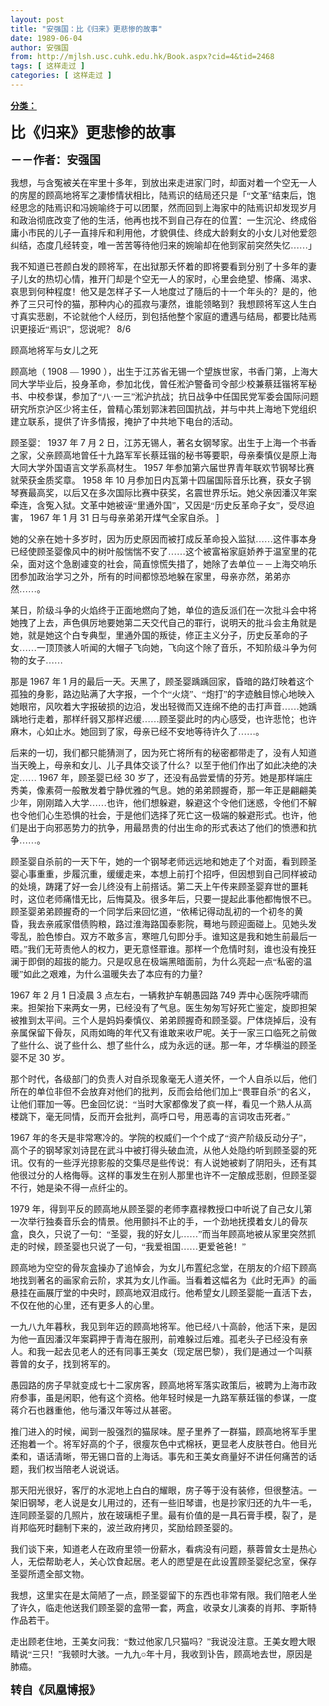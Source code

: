 ```yaml
---
layout: post
title: "安强国：比《归来》更悲惨的故事"
date: 1989-06-04
author: 安强国
from: http://mjlsh.usc.cuhk.edu.hk/Book.aspx?cid=4&tid=2468
tags: [ 这样走过 ]
categories: [ 这样走过 ]
---
```


<div style="margin: 15px 10px 10px 0px;">
 <div>
  <span id="ctl00_ContentPlaceHolder1_chapter1_SubjectLabel" style="font-weight:bold;text-decoration:underline;">
   分类：
  </span>
 </div>
 <!--[if gte mso 9]><xml>
 <o:OfficeDocumentSettings>
  <o:AllowPNG/>
 </o:OfficeDocumentSettings>
</xml><![endif]-->
 <!--[if gte mso 9]><xml>
 <w:WordDocument>
  <w:View>Normal</w:View>
  <w:Zoom>0</w:Zoom>
  <w:TrackMoves/>
  <w:TrackFormatting/>
  <w:PunctuationKerning/>
  <w:ValidateAgainstSchemas/>
  <w:SaveIfXMLInvalid>false</w:SaveIfXMLInvalid>
  <w:IgnoreMixedContent>false</w:IgnoreMixedContent>
  <w:AlwaysShowPlaceholderText>false</w:AlwaysShowPlaceholderText>
  <w:DoNotPromoteQF/>
  <w:LidThemeOther>EN-US</w:LidThemeOther>
  <w:LidThemeAsian>JA</w:LidThemeAsian>
  <w:LidThemeComplexScript>X-NONE</w:LidThemeComplexScript>
  <w:Compatibility>
   <w:BreakWrappedTables/>
   <w:SnapToGridInCell/>
   <w:WrapTextWithPunct/>
   <w:UseAsianBreakRules/>
   <w:DontGrowAutofit/>
   <w:SplitPgBreakAndParaMark/>
   <w:EnableOpenTypeKerning/>
   <w:DontFlipMirrorIndents/>
   <w:OverrideTableStyleHps/>
   <w:UseFELayout/>
  </w:Compatibility>
  <m:mathPr>
   <m:mathFont m:val="Cambria Math"/>
   <m:brkBin m:val="before"/>
   <m:brkBinSub m:val="&#45;-"/>
   <m:smallFrac m:val="off"/>
   <m:dispDef/>
   <m:lMargin m:val="0"/>
   <m:rMargin m:val="0"/>
   <m:defJc m:val="centerGroup"/>
   <m:wrapIndent m:val="1440"/>
   <m:intLim m:val="subSup"/>
   <m:naryLim m:val="undOvr"/>
  </m:mathPr></w:WordDocument>
</xml><![endif]-->
 <!--[if gte mso 9]><xml>
 <w:LatentStyles DefLockedState="false" DefUnhideWhenUsed="true"
  DefSemiHidden="true" DefQFormat="false" DefPriority="99"
  LatentStyleCount="276">
  <w:LsdException Locked="false" Priority="0" SemiHidden="false"
   UnhideWhenUsed="false" QFormat="true" Name="Normal"/>
  <w:LsdException Locked="false" Priority="9" SemiHidden="false"
   UnhideWhenUsed="false" QFormat="true" Name="heading 1"/>
  <w:LsdException Locked="false" Priority="9" QFormat="true" Name="heading 2"/>
  <w:LsdException Locked="false" Priority="9" QFormat="true" Name="heading 3"/>
  <w:LsdException Locked="false" Priority="9" QFormat="true" Name="heading 4"/>
  <w:LsdException Locked="false" Priority="9" QFormat="true" Name="heading 5"/>
  <w:LsdException Locked="false" Priority="9" QFormat="true" Name="heading 6"/>
  <w:LsdException Locked="false" Priority="9" QFormat="true" Name="heading 7"/>
  <w:LsdException Locked="false" Priority="9" QFormat="true" Name="heading 8"/>
  <w:LsdException Locked="false" Priority="9" QFormat="true" Name="heading 9"/>
  <w:LsdException Locked="false" Priority="39" Name="toc 1"/>
  <w:LsdException Locked="false" Priority="39" Name="toc 2"/>
  <w:LsdException Locked="false" Priority="39" Name="toc 3"/>
  <w:LsdException Locked="false" Priority="39" Name="toc 4"/>
  <w:LsdException Locked="false" Priority="39" Name="toc 5"/>
  <w:LsdException Locked="false" Priority="39" Name="toc 6"/>
  <w:LsdException Locked="false" Priority="39" Name="toc 7"/>
  <w:LsdException Locked="false" Priority="39" Name="toc 8"/>
  <w:LsdException Locked="false" Priority="39" Name="toc 9"/>
  <w:LsdException Locked="false" Priority="35" QFormat="true" Name="caption"/>
  <w:LsdException Locked="false" Priority="10" SemiHidden="false"
   UnhideWhenUsed="false" QFormat="true" Name="Title"/>
  <w:LsdException Locked="false" Priority="0" Name="Default Paragraph Font"/>
  <w:LsdException Locked="false" Priority="11" SemiHidden="false"
   UnhideWhenUsed="false" QFormat="true" Name="Subtitle"/>
  <w:LsdException Locked="false" Priority="22" SemiHidden="false"
   UnhideWhenUsed="false" QFormat="true" Name="Strong"/>
  <w:LsdException Locked="false" Priority="20" SemiHidden="false"
   UnhideWhenUsed="false" QFormat="true" Name="Emphasis"/>
  <w:LsdException Locked="false" Priority="59" SemiHidden="false"
   UnhideWhenUsed="false" Name="Table Grid"/>
  <w:LsdException Locked="false" UnhideWhenUsed="false" Name="Placeholder Text"/>
  <w:LsdException Locked="false" Priority="1" SemiHidden="false"
   UnhideWhenUsed="false" QFormat="true" Name="No Spacing"/>
  <w:LsdException Locked="false" Priority="60" SemiHidden="false"
   UnhideWhenUsed="false" Name="Light Shading"/>
  <w:LsdException Locked="false" Priority="61" SemiHidden="false"
   UnhideWhenUsed="false" Name="Light List"/>
  <w:LsdException Locked="false" Priority="62" SemiHidden="false"
   UnhideWhenUsed="false" Name="Light Grid"/>
  <w:LsdException Locked="false" Priority="63" SemiHidden="false"
   UnhideWhenUsed="false" Name="Medium Shading 1"/>
  <w:LsdException Locked="false" Priority="64" SemiHidden="false"
   UnhideWhenUsed="false" Name="Medium Shading 2"/>
  <w:LsdException Locked="false" Priority="65" SemiHidden="false"
   UnhideWhenUsed="false" Name="Medium List 1"/>
  <w:LsdException Locked="false" Priority="66" SemiHidden="false"
   UnhideWhenUsed="false" Name="Medium List 2"/>
  <w:LsdException Locked="false" Priority="67" SemiHidden="false"
   UnhideWhenUsed="false" Name="Medium Grid 1"/>
  <w:LsdException Locked="false" Priority="68" SemiHidden="false"
   UnhideWhenUsed="false" Name="Medium Grid 2"/>
  <w:LsdException Locked="false" Priority="69" SemiHidden="false"
   UnhideWhenUsed="false" Name="Medium Grid 3"/>
  <w:LsdException Locked="false" Priority="70" SemiHidden="false"
   UnhideWhenUsed="false" Name="Dark List"/>
  <w:LsdException Locked="false" Priority="71" SemiHidden="false"
   UnhideWhenUsed="false" Name="Colorful Shading"/>
  <w:LsdException Locked="false" Priority="72" SemiHidden="false"
   UnhideWhenUsed="false" Name="Colorful List"/>
  <w:LsdException Locked="false" Priority="73" SemiHidden="false"
   UnhideWhenUsed="false" Name="Colorful Grid"/>
  <w:LsdException Locked="false" Priority="60" SemiHidden="false"
   UnhideWhenUsed="false" Name="Light Shading Accent 1"/>
  <w:LsdException Locked="false" Priority="61" SemiHidden="false"
   UnhideWhenUsed="false" Name="Light List Accent 1"/>
  <w:LsdException Locked="false" Priority="62" SemiHidden="false"
   UnhideWhenUsed="false" Name="Light Grid Accent 1"/>
  <w:LsdException Locked="false" Priority="63" SemiHidden="false"
   UnhideWhenUsed="false" Name="Medium Shading 1 Accent 1"/>
  <w:LsdException Locked="false" Priority="64" SemiHidden="false"
   UnhideWhenUsed="false" Name="Medium Shading 2 Accent 1"/>
  <w:LsdException Locked="false" Priority="65" SemiHidden="false"
   UnhideWhenUsed="false" Name="Medium List 1 Accent 1"/>
  <w:LsdException Locked="false" UnhideWhenUsed="false" Name="Revision"/>
  <w:LsdException Locked="false" Priority="34" SemiHidden="false"
   UnhideWhenUsed="false" QFormat="true" Name="List Paragraph"/>
  <w:LsdException Locked="false" Priority="29" SemiHidden="false"
   UnhideWhenUsed="false" QFormat="true" Name="Quote"/>
  <w:LsdException Locked="false" Priority="30" SemiHidden="false"
   UnhideWhenUsed="false" QFormat="true" Name="Intense Quote"/>
  <w:LsdException Locked="false" Priority="66" SemiHidden="false"
   UnhideWhenUsed="false" Name="Medium List 2 Accent 1"/>
  <w:LsdException Locked="false" Priority="67" SemiHidden="false"
   UnhideWhenUsed="false" Name="Medium Grid 1 Accent 1"/>
  <w:LsdException Locked="false" Priority="68" SemiHidden="false"
   UnhideWhenUsed="false" Name="Medium Grid 2 Accent 1"/>
  <w:LsdException Locked="false" Priority="69" SemiHidden="false"
   UnhideWhenUsed="false" Name="Medium Grid 3 Accent 1"/>
  <w:LsdException Locked="false" Priority="70" SemiHidden="false"
   UnhideWhenUsed="false" Name="Dark List Accent 1"/>
  <w:LsdException Locked="false" Priority="71" SemiHidden="false"
   UnhideWhenUsed="false" Name="Colorful Shading Accent 1"/>
  <w:LsdException Locked="false" Priority="72" SemiHidden="false"
   UnhideWhenUsed="false" Name="Colorful List Accent 1"/>
  <w:LsdException Locked="false" Priority="73" SemiHidden="false"
   UnhideWhenUsed="false" Name="Colorful Grid Accent 1"/>
  <w:LsdException Locked="false" Priority="60" SemiHidden="false"
   UnhideWhenUsed="false" Name="Light Shading Accent 2"/>
  <w:LsdException Locked="false" Priority="61" SemiHidden="false"
   UnhideWhenUsed="false" Name="Light List Accent 2"/>
  <w:LsdException Locked="false" Priority="62" SemiHidden="false"
   UnhideWhenUsed="false" Name="Light Grid Accent 2"/>
  <w:LsdException Locked="false" Priority="63" SemiHidden="false"
   UnhideWhenUsed="false" Name="Medium Shading 1 Accent 2"/>
  <w:LsdException Locked="false" Priority="64" SemiHidden="false"
   UnhideWhenUsed="false" Name="Medium Shading 2 Accent 2"/>
  <w:LsdException Locked="false" Priority="65" SemiHidden="false"
   UnhideWhenUsed="false" Name="Medium List 1 Accent 2"/>
  <w:LsdException Locked="false" Priority="66" SemiHidden="false"
   UnhideWhenUsed="false" Name="Medium List 2 Accent 2"/>
  <w:LsdException Locked="false" Priority="67" SemiHidden="false"
   UnhideWhenUsed="false" Name="Medium Grid 1 Accent 2"/>
  <w:LsdException Locked="false" Priority="68" SemiHidden="false"
   UnhideWhenUsed="false" Name="Medium Grid 2 Accent 2"/>
  <w:LsdException Locked="false" Priority="69" SemiHidden="false"
   UnhideWhenUsed="false" Name="Medium Grid 3 Accent 2"/>
  <w:LsdException Locked="false" Priority="70" SemiHidden="false"
   UnhideWhenUsed="false" Name="Dark List Accent 2"/>
  <w:LsdException Locked="false" Priority="71" SemiHidden="false"
   UnhideWhenUsed="false" Name="Colorful Shading Accent 2"/>
  <w:LsdException Locked="false" Priority="72" SemiHidden="false"
   UnhideWhenUsed="false" Name="Colorful List Accent 2"/>
  <w:LsdException Locked="false" Priority="73" SemiHidden="false"
   UnhideWhenUsed="false" Name="Colorful Grid Accent 2"/>
  <w:LsdException Locked="false" Priority="60" SemiHidden="false"
   UnhideWhenUsed="false" Name="Light Shading Accent 3"/>
  <w:LsdException Locked="false" Priority="61" SemiHidden="false"
   UnhideWhenUsed="false" Name="Light List Accent 3"/>
  <w:LsdException Locked="false" Priority="62" SemiHidden="false"
   UnhideWhenUsed="false" Name="Light Grid Accent 3"/>
  <w:LsdException Locked="false" Priority="63" SemiHidden="false"
   UnhideWhenUsed="false" Name="Medium Shading 1 Accent 3"/>
  <w:LsdException Locked="false" Priority="64" SemiHidden="false"
   UnhideWhenUsed="false" Name="Medium Shading 2 Accent 3"/>
  <w:LsdException Locked="false" Priority="65" SemiHidden="false"
   UnhideWhenUsed="false" Name="Medium List 1 Accent 3"/>
  <w:LsdException Locked="false" Priority="66" SemiHidden="false"
   UnhideWhenUsed="false" Name="Medium List 2 Accent 3"/>
  <w:LsdException Locked="false" Priority="67" SemiHidden="false"
   UnhideWhenUsed="false" Name="Medium Grid 1 Accent 3"/>
  <w:LsdException Locked="false" Priority="68" SemiHidden="false"
   UnhideWhenUsed="false" Name="Medium Grid 2 Accent 3"/>
  <w:LsdException Locked="false" Priority="69" SemiHidden="false"
   UnhideWhenUsed="false" Name="Medium Grid 3 Accent 3"/>
  <w:LsdException Locked="false" Priority="70" SemiHidden="false"
   UnhideWhenUsed="false" Name="Dark List Accent 3"/>
  <w:LsdException Locked="false" Priority="71" SemiHidden="false"
   UnhideWhenUsed="false" Name="Colorful Shading Accent 3"/>
  <w:LsdException Locked="false" Priority="72" SemiHidden="false"
   UnhideWhenUsed="false" Name="Colorful List Accent 3"/>
  <w:LsdException Locked="false" Priority="73" SemiHidden="false"
   UnhideWhenUsed="false" Name="Colorful Grid Accent 3"/>
  <w:LsdException Locked="false" Priority="60" SemiHidden="false"
   UnhideWhenUsed="false" Name="Light Shading Accent 4"/>
  <w:LsdException Locked="false" Priority="61" SemiHidden="false"
   UnhideWhenUsed="false" Name="Light List Accent 4"/>
  <w:LsdException Locked="false" Priority="62" SemiHidden="false"
   UnhideWhenUsed="false" Name="Light Grid Accent 4"/>
  <w:LsdException Locked="false" Priority="63" SemiHidden="false"
   UnhideWhenUsed="false" Name="Medium Shading 1 Accent 4"/>
  <w:LsdException Locked="false" Priority="64" SemiHidden="false"
   UnhideWhenUsed="false" Name="Medium Shading 2 Accent 4"/>
  <w:LsdException Locked="false" Priority="65" SemiHidden="false"
   UnhideWhenUsed="false" Name="Medium List 1 Accent 4"/>
  <w:LsdException Locked="false" Priority="66" SemiHidden="false"
   UnhideWhenUsed="false" Name="Medium List 2 Accent 4"/>
  <w:LsdException Locked="false" Priority="67" SemiHidden="false"
   UnhideWhenUsed="false" Name="Medium Grid 1 Accent 4"/>
  <w:LsdException Locked="false" Priority="68" SemiHidden="false"
   UnhideWhenUsed="false" Name="Medium Grid 2 Accent 4"/>
  <w:LsdException Locked="false" Priority="69" SemiHidden="false"
   UnhideWhenUsed="false" Name="Medium Grid 3 Accent 4"/>
  <w:LsdException Locked="false" Priority="70" SemiHidden="false"
   UnhideWhenUsed="false" Name="Dark List Accent 4"/>
  <w:LsdException Locked="false" Priority="71" SemiHidden="false"
   UnhideWhenUsed="false" Name="Colorful Shading Accent 4"/>
  <w:LsdException Locked="false" Priority="72" SemiHidden="false"
   UnhideWhenUsed="false" Name="Colorful List Accent 4"/>
  <w:LsdException Locked="false" Priority="73" SemiHidden="false"
   UnhideWhenUsed="false" Name="Colorful Grid Accent 4"/>
  <w:LsdException Locked="false" Priority="60" SemiHidden="false"
   UnhideWhenUsed="false" Name="Light Shading Accent 5"/>
  <w:LsdException Locked="false" Priority="61" SemiHidden="false"
   UnhideWhenUsed="false" Name="Light List Accent 5"/>
  <w:LsdException Locked="false" Priority="62" SemiHidden="false"
   UnhideWhenUsed="false" Name="Light Grid Accent 5"/>
  <w:LsdException Locked="false" Priority="63" SemiHidden="false"
   UnhideWhenUsed="false" Name="Medium Shading 1 Accent 5"/>
  <w:LsdException Locked="false" Priority="64" SemiHidden="false"
   UnhideWhenUsed="false" Name="Medium Shading 2 Accent 5"/>
  <w:LsdException Locked="false" Priority="65" SemiHidden="false"
   UnhideWhenUsed="false" Name="Medium List 1 Accent 5"/>
  <w:LsdException Locked="false" Priority="66" SemiHidden="false"
   UnhideWhenUsed="false" Name="Medium List 2 Accent 5"/>
  <w:LsdException Locked="false" Priority="67" SemiHidden="false"
   UnhideWhenUsed="false" Name="Medium Grid 1 Accent 5"/>
  <w:LsdException Locked="false" Priority="68" SemiHidden="false"
   UnhideWhenUsed="false" Name="Medium Grid 2 Accent 5"/>
  <w:LsdException Locked="false" Priority="69" SemiHidden="false"
   UnhideWhenUsed="false" Name="Medium Grid 3 Accent 5"/>
  <w:LsdException Locked="false" Priority="70" SemiHidden="false"
   UnhideWhenUsed="false" Name="Dark List Accent 5"/>
  <w:LsdException Locked="false" Priority="71" SemiHidden="false"
   UnhideWhenUsed="false" Name="Colorful Shading Accent 5"/>
  <w:LsdException Locked="false" Priority="72" SemiHidden="false"
   UnhideWhenUsed="false" Name="Colorful List Accent 5"/>
  <w:LsdException Locked="false" Priority="73" SemiHidden="false"
   UnhideWhenUsed="false" Name="Colorful Grid Accent 5"/>
  <w:LsdException Locked="false" Priority="60" SemiHidden="false"
   UnhideWhenUsed="false" Name="Light Shading Accent 6"/>
  <w:LsdException Locked="false" Priority="61" SemiHidden="false"
   UnhideWhenUsed="false" Name="Light List Accent 6"/>
  <w:LsdException Locked="false" Priority="62" SemiHidden="false"
   UnhideWhenUsed="false" Name="Light Grid Accent 6"/>
  <w:LsdException Locked="false" Priority="63" SemiHidden="false"
   UnhideWhenUsed="false" Name="Medium Shading 1 Accent 6"/>
  <w:LsdException Locked="false" Priority="64" SemiHidden="false"
   UnhideWhenUsed="false" Name="Medium Shading 2 Accent 6"/>
  <w:LsdException Locked="false" Priority="65" SemiHidden="false"
   UnhideWhenUsed="false" Name="Medium List 1 Accent 6"/>
  <w:LsdException Locked="false" Priority="66" SemiHidden="false"
   UnhideWhenUsed="false" Name="Medium List 2 Accent 6"/>
  <w:LsdException Locked="false" Priority="67" SemiHidden="false"
   UnhideWhenUsed="false" Name="Medium Grid 1 Accent 6"/>
  <w:LsdException Locked="false" Priority="68" SemiHidden="false"
   UnhideWhenUsed="false" Name="Medium Grid 2 Accent 6"/>
  <w:LsdException Locked="false" Priority="69" SemiHidden="false"
   UnhideWhenUsed="false" Name="Medium Grid 3 Accent 6"/>
  <w:LsdException Locked="false" Priority="70" SemiHidden="false"
   UnhideWhenUsed="false" Name="Dark List Accent 6"/>
  <w:LsdException Locked="false" Priority="71" SemiHidden="false"
   UnhideWhenUsed="false" Name="Colorful Shading Accent 6"/>
  <w:LsdException Locked="false" Priority="72" SemiHidden="false"
   UnhideWhenUsed="false" Name="Colorful List Accent 6"/>
  <w:LsdException Locked="false" Priority="73" SemiHidden="false"
   UnhideWhenUsed="false" Name="Colorful Grid Accent 6"/>
  <w:LsdException Locked="false" Priority="19" SemiHidden="false"
   UnhideWhenUsed="false" QFormat="true" Name="Subtle Emphasis"/>
  <w:LsdException Locked="false" Priority="21" SemiHidden="false"
   UnhideWhenUsed="false" QFormat="true" Name="Intense Emphasis"/>
  <w:LsdException Locked="false" Priority="31" SemiHidden="false"
   UnhideWhenUsed="false" QFormat="true" Name="Subtle Reference"/>
  <w:LsdException Locked="false" Priority="32" SemiHidden="false"
   UnhideWhenUsed="false" QFormat="true" Name="Intense Reference"/>
  <w:LsdException Locked="false" Priority="33" SemiHidden="false"
   UnhideWhenUsed="false" QFormat="true" Name="Book Title"/>
  <w:LsdException Locked="false" Priority="37" Name="Bibliography"/>
  <w:LsdException Locked="false" Priority="39" QFormat="true" Name="TOC Heading"/>
 </w:LatentStyles>
</xml><![endif]-->
 <!--[if gte mso 10]>
<style>
 /* Style Definitions */
table.MsoNormalTable
	{mso-style-name:"Table Normal";
	mso-tstyle-rowband-size:0;
	mso-tstyle-colband-size:0;
	mso-style-noshow:yes;
	mso-style-priority:99;
	mso-style-parent:"";
	mso-padding-alt:0in 5.4pt 0in 5.4pt;
	mso-para-margin:0in;
	mso-para-margin-bottom:.0001pt;
	mso-pagination:widow-orphan;
	font-size:10.0pt;
	font-family:"Times New Roman";}
</style>
<![endif]-->
 <!--StartFragment-->
 <p class="MsoNormal">
  <o:p>
   <b>
    <font size="5">
    </font>
   </b>
  </o:p>
 </p>
 <p class="MsoNormal">
  <b>
   <span lang="ZH-CN" style="font-family: 宋体;">
    <font size="5">
     比《归来》更悲惨的故事
    </font>
   </span>
   <font size="4">
    <o:p>
    </o:p>
   </font>
  </b>
 </p>
 <p class="MsoNormal">
  <b>
   <font size="4">
    <span lang="ZH-CN" style='font-family:宋体;mso-ascii-font-family:
"Times New Roman"'>
     －－作者：安强国
    </span>
    <o:p>
    </o:p>
   </font>
  </b>
 </p>
 <p class="MsoNormal">
  <o:p>
  </o:p>
 </p>
 <p class="MsoNormal">
  <span lang="ZH-CN" style='font-family:宋体;mso-ascii-font-family:
"Times New Roman"'>
   我想，与含冤被关在牢里十多年，到放出来走进家门时，却面对着一个空无一人的房屋的顾高地将军之凄惨情状相比，陆焉识的结局还只是「“文革”结束后，饱经思念的陆焉识和冯婉喻终于可以团聚，然而回到上海家中的陆焉识却发现岁月和政治彻底改变了他的生活，他再也找不到自己存在的位置：一生沉沦、终成俗庸小市民的儿子一直排斥和利用他，才貌俱佳、终成大龄剩女的小女儿对他爱怨纠结，态度几经转变，唯一苦苦等待他归来的婉喻却在他到家前突然失忆……」
  </span>
  <o:p>
  </o:p>
 </p>
 <p class="MsoNormal">
  <span lang="ZH-CN" style='font-family:宋体;mso-ascii-font-family:
"Times New Roman"'>
   我不知道已苍颜白发的顾将军，在出狱那夭怀着的即将要看到分别了十多年的妻子儿女的热切心情，推开门却是个空无一人的家时，心里会绝望、惨痛、渴求、哀思到何种程度！他又是怎样孑孓一人地度过了隨后的十一个年头的？是的，他养了三只可怜的猫，那种内心的孤寂与凄然，谁能领略到？我想顾将军这人生白寸真实悲剧，不论就他个人经历，到包括他整个家庭的遭遇与结局，都要比陆焉识更接近“焉识”，您说呢？
  </span>
  8/6
  <o:p>
  </o:p>
 </p>
 <p class="MsoNormal">
  <span lang="ZH-CN" style='font-family:宋体;mso-ascii-font-family:
"Times New Roman"'>
   顾高地将军与女儿之死
  </span>
  <o:p>
  </o:p>
 </p>
 <p class="MsoNormal">
  <span lang="ZH-CN" style='font-family:宋体;mso-ascii-font-family:
"Times New Roman"'>
   顾高地（
  </span>
  1908
  <span lang="ZH-CN" style='font-family:宋体;
mso-ascii-font-family:"Times New Roman"'>
   —
  </span>
  1990
  <span lang="ZH-CN" style='font-family:宋体;mso-ascii-font-family:"Times New Roman"'>
   ），出生于江苏省无锡一个望族世家，书香门第，上海大同大学毕业后，投身革命，参加北伐，曾任淞沪警备司令部少校兼蔡廷锴将军秘书、中校参谋，参加了“八·一三”淞沪抗战；抗日战争中任国民党军委会国际问题研究所京沪区少将主任，曾精心策划郭沫若回国抗战，并与中共上海地下党组织建立联系，提供了许多情报，掩护了中共地下电台的活动。
  </span>
  <o:p>
  </o:p>
 </p>
 <p class="MsoNormal">
  <span lang="ZH-CN" style='font-family:宋体;mso-ascii-font-family:
"Times New Roman"'>
   顾圣婴：
  </span>
  1937
  <span lang="ZH-CN" style='font-family:宋体;
mso-ascii-font-family:"Times New Roman"'>
   年
  </span>
  7
  <span lang="ZH-CN" style='font-family:宋体;mso-ascii-font-family:"Times New Roman"'>
   月
  </span>
  2
  <span lang="ZH-CN" style='font-family:宋体;mso-ascii-font-family:"Times New Roman"'>
   日，江苏无锡人，著名女钢琴家。出生于上海一个书香之家，父亲顾高地曾任十九路军军长蔡廷锴的秘书等要职，母亲秦慎仪是原上海大同大学外国语言文学系高材生。
  </span>
  1957
  <span lang="ZH-CN" style='font-family:宋体;mso-ascii-font-family:"Times New Roman"'>
   年参加第六届世界青年联欢节钢琴比赛就荣获金质奖章。
  </span>
  1958
  <span lang="ZH-CN" style='font-family:宋体;mso-ascii-font-family:"Times New Roman"'>
   年
  </span>
  10
  <span lang="ZH-CN" style='font-family:宋体;mso-ascii-font-family:"Times New Roman"'>
   月参加日内瓦第十四届国际音乐比赛，获女子钢琴赛最高奖，以后又在多次国际比赛中获奖，名震世界乐坛。她父亲因潘汉年案牵连，含冤入狱。文革中她被诬“里通外国”，又因是“历史反革命子女”，受尽迫害，
  </span>
  1967
  <span lang="ZH-CN" style='font-family:宋体;mso-ascii-font-family:"Times New Roman"'>
   年
  </span>
  1
  <span lang="ZH-CN" style='font-family:宋体;mso-ascii-font-family:"Times New Roman"'>
   月
  </span>
  31
  <span lang="ZH-CN" style='font-family:宋体;mso-ascii-font-family:"Times New Roman"'>
   日与母亲弟弟开煤气全家自杀。
  </span>
  ]
  <o:p>
  </o:p>
 </p>
 <p class="MsoNormal">
  <span lang="ZH-CN" style='font-family:宋体;mso-ascii-font-family:
"Times New Roman"'>
   她的父亲在她十多岁时，因为历史原因而被打成反革命投入监狱……这件事本身已经使顾圣婴像风中的树叶般惴惴不安了……这个被富裕家庭娇养于温室里的花朵，面对这个急剧遽变的社会，简直惊慌失措了，她除了去单位－－上海交响乐团参加政治学习之外，所有的时间都惊恐地躲在家里，母亲亦然，弟弟亦然……。
  </span>
  <o:p>
  </o:p>
 </p>
 <p class="MsoNormal">
  <span lang="ZH-CN" style='font-family:宋体;mso-ascii-font-family:
"Times New Roman"'>
   某日，阶级斗争的火焰终于正面地燃向了她，单位的造反派们在一次批斗会中将她拽了上去，声色俱厉地要她第二天交代自己的罪行，说明天的批斗会主角就是她，就是她这个白专典型，里通外国的叛徒，修正主义分子，历史反革命的子女……一顶顶骇人听闻的大帽子飞向她，飞向这个除了音乐，不知阶级斗争为何物的女子……
  </span>
  <o:p>
  </o:p>
 </p>
 <p class="MsoNormal">
  <span lang="ZH-CN" style='font-family:宋体;mso-ascii-font-family:
"Times New Roman"'>
   那是
  </span>
  1967
  <span lang="ZH-CN" style='font-family:宋体;
mso-ascii-font-family:"Times New Roman"'>
   年
  </span>
  1
  <span lang="ZH-CN" style='font-family:宋体;mso-ascii-font-family:"Times New Roman"'>
   月的最后一天。天黑了，顾圣婴踽踽回家，昏暗的路灯映着这个孤独的身影，路边贴满了大字报，一个个“火烧”、“炮打”的字迹触目惊心地映入她眼帘，风吹着大字报破损的边沿，发出轻微而又连绵不绝的击打声音……她踽踽地行走着，那样纤弱又那样迟缓……顾圣婴此时的内心感受，也许悲怆；也许麻木，心如止水。她回到了家，母亲已经不安地等待许久了……。
  </span>
  <o:p>
  </o:p>
 </p>
 <p class="MsoNormal">
  <span lang="ZH-CN" style='font-family:宋体;mso-ascii-font-family:
"Times New Roman"'>
   后来的一切，我们都只能猜测了，因为死亡将所有的秘密都带走了，没有人知道当天晚上，母亲和女儿、儿子具体交谈了什么？以至于他们作出了如此决绝的决定……
  </span>
  1967
  <span lang="ZH-CN" style='font-family:宋体;mso-ascii-font-family:"Times New Roman"'>
   年，顾圣婴已经
  </span>
  30
  <span lang="ZH-CN" style='font-family:宋体;mso-ascii-font-family:"Times New Roman"'>
   岁了，还没有品尝爱情的芬芳。她是那样端庄秀美，像素荷一般散发着宁静优雅的气息。她的弟弟顾握奇，那一年正是翩翩美少年，刚刚踏入大学……也许，他们想躲避，躲避这个令他们迷惑，令他们不解也令他们心生恐惧的社会，于是他们选择了死亡这一极端的躲避形式。也许，他们是出于向邪恶势力的抗争，用最昂贵的付出生命的形式表达了他们的愤懑和抗争……。
  </span>
  <o:p>
  </o:p>
 </p>
 <p class="MsoNormal">
  <span lang="ZH-CN" style='font-family:宋体;mso-ascii-font-family:
"Times New Roman"'>
   顾圣婴自杀前的一天下午，她的一个钢琴老师远远地和她走了个对面，看到顾圣婴心事重重，步履沉重，缓缓走来，本想上前打个招呼，但因想到自己同样被动的处境，踌躇了好一会儿终没有上前搭话。第二天上午传来顾圣婴弃世的噩耗时，这位老师痛惜无比，后悔莫及。很多年后，只要一提起此事他都悔恨不已。顾圣婴弟弟顾握奇的一个同学后来回忆道，“依稀记得动乱初的一个初冬的黄昏，我去亲戚家借债购粮，路过淮海路国泰影院，蓦地与顾迎面碰上。见她头发零乱，脸色惨白。双方不敢多言，寒暄几句即分手。谁知这是我和她生前最后一晤。”我们无苛责他人的权力，更无意怪罪谁。那样一个危情时刻，谁也没有挽狂澜于即倒的超拔的能力。只是叹息在极端黑暗面前，为什么亮起一点“私密的温暖”如此之艰难，为什么温暖失去了本应有的力量？
  </span>
  <o:p>
  </o:p>
 </p>
 <p class="MsoNormal">
  1967
  <span lang="ZH-CN" style='font-family:宋体;mso-ascii-font-family:
"Times New Roman"'>
   年
  </span>
  2
  <span lang="ZH-CN" style='font-family:宋体;mso-ascii-font-family:
"Times New Roman"'>
   月
  </span>
  1
  <span lang="ZH-CN" style='font-family:宋体;mso-ascii-font-family:
"Times New Roman"'>
   日凌晨
  </span>
  3
  <span lang="ZH-CN" style='font-family:宋体;
mso-ascii-font-family:"Times New Roman"'>
   点左右，一辆救护车朝愚园路
  </span>
  749
  <span lang="ZH-CN" style='font-family:宋体;mso-ascii-font-family:"Times New Roman"'>
   弄中心医院呼啸而来。担架抬下来两女一男，已经没有了气息。医生匆匆写好死亡鉴定，旋即担架被推到太平间。三个人是妈妈秦慎仪、弟弟顾握奇和顾圣婴。尸体烧掉后，没有亲属保留下骨灰，风雨如晦的年代又有谁敢来收尸呢。关于一家三口临死之前做了些什么、说了些什么、想了些什么，成为永远的谜。那一年，才华横溢的顾圣婴不足
  </span>
  30
  <span lang="ZH-CN" style='font-family:宋体;mso-ascii-font-family:"Times New Roman"'>
   岁。
  </span>
  <o:p>
  </o:p>
 </p>
 <p class="MsoNormal">
  <span lang="ZH-CN" style='font-family:宋体;mso-ascii-font-family:
"Times New Roman"'>
   那个时代，各级部门的负责人对自杀现象毫无人道关怀，一个人自杀以后，他们所在的单位非但不会放弃对他们的批判，反而会给他们加上“畏罪自杀”的名义，让他们罪加一等。巴金回忆说：“当时大家都像发了疯一样，看见一个熟人从高楼跳下，毫无同情，反而开会批判，高呼口号，用恶毒的言词攻击死者。”
  </span>
  <o:p>
  </o:p>
 </p>
 <p class="MsoNormal">
  1967
  <span lang="ZH-CN" style='font-family:宋体;mso-ascii-font-family:
"Times New Roman"'>
   年的冬天是非常寒冷的。学院的权威们一个个成了“资产阶级反动分子”，高个子的钢琴家刘诗昆在武斗中被打得头破血流，从他人处隐约听到顾圣婴的死讯。仅有的一些浮光掠影般的交集尽是些传说：有人说她被剃了阴阳头，还有其他很过分的人格侮辱。这样的事发生在别人那里也许不一定酿成悲剧，但顾圣婴不行，她是染不得一点纤尘的。
  </span>
  <o:p>
  </o:p>
 </p>
 <p class="MsoNormal">
  1979
  <span lang="ZH-CN" style='font-family:宋体;mso-ascii-font-family:
"Times New Roman"'>
   年，得到平反的顾高地从顾圣婴的老师李嘉禄教授口中听说了自己女儿第一次举行独奏音乐会的情景。他用颤抖不止的手，一个劲地抚摸着女儿的骨灰盒，良久，只说了一句：“圣婴，我的好女儿……”而当年顾高地被从家里突然抓走的时候，顾圣婴也只说了一句，“我爱祖国……更爱爸爸！”
  </span>
  <o:p>
  </o:p>
 </p>
 <p class="MsoNormal">
  <span lang="ZH-CN" style='font-family:宋体;mso-ascii-font-family:
"Times New Roman"'>
   顾高地为空空的骨灰盒操办了追悼会，为女儿布置纪念堂，在朋友的介绍下顾高地找到著名的画家俞云阶，求其为女儿作画。当看着这幅名为《此时无声》的画悬挂在画展厅堂的中央时，顾高地双泪成行。他希望女儿顾圣婴能一直活下去，不仅在他的心里，还有更多人的心里。
  </span>
  <o:p>
  </o:p>
 </p>
 <p class="MsoNormal">
  <span lang="ZH-CN" style='font-family:宋体;mso-ascii-font-family:
"Times New Roman"'>
   一九八九年暮秋，我见到年迈的顾高地将军。他已经八十高龄，他活下来，是因为他一直因潘汉年案羁押于青海在服刑，前难躲过后难。孤老头子已经没有亲人。和我一起去见老人的还有同事王美女（现定居巴黎），我们是通过一个叫蔡蓉曾的女子，找到将军的。
  </span>
  <o:p>
  </o:p>
 </p>
 <p class="MsoNormal">
  <span lang="ZH-CN" style='font-family:宋体;mso-ascii-font-family:
"Times New Roman"'>
   愚园路的房子早就变成七十二家房客，顾高地将军落实政策后，被聘为上海市政府参事，虽是闲职，他有这个资格。他年轻时候是一九路军蔡廷锴的参谋，一度蒋介石也器重他，他与潘汉年等过从甚密。
  </span>
  <o:p>
  </o:p>
 </p>
 <p class="MsoNormal">
  <span lang="ZH-CN" style='font-family:宋体;mso-ascii-font-family:"Times New Roman"'>
   推门进入的时候，闻到一股强烈的猫尿味。屋子里养了一群猫，顾高地将军手里还抱着一个。将军好高的个子，很瘦灰色中式棉袄，更显老人皮肤苍白。他目光柔和，语话清晰，带无锡口音的上海话。事先和王美女商量好不讲任何痛苦的话题，我们权当陪老人说说话。
  </span>
  <o:p>
  </o:p>
 </p>
 <p class="MsoNormal">
  <span lang="ZH-CN" style='font-family:宋体;mso-ascii-font-family:"Times New Roman"'>
   那天阳光很好，客厅的水泥地上白白的耀眼，房子等于没有装修，但很整洁。一架旧钢琴，老人说是女儿用过的，还有一些旧琴谱，也是抄家归还的九牛一毛，连同顾圣婴的几照片，放在玻璃柜子里。最有价值的是一具石膏手模，裂了，是肖邦临死时翻制下来的，波兰政府拷贝，奖励给顾圣婴的。
  </span>
  <o:p>
  </o:p>
 </p>
 <p class="MsoNormal">
  <span lang="ZH-CN" style='font-family:宋体;mso-ascii-font-family:
"Times New Roman"'>
   我们谈下来，知道老人在政府里领一份薪水，看病没有问题，蔡蓉曾女士是热心人，无偿帮助老人，关心饮食起居。老人的愿望是在此设置顾圣婴纪念室，保存圣婴所遗全部文物。
  </span>
  <o:p>
  </o:p>
 </p>
 <p class="MsoNormal">
  <span lang="ZH-CN" style='font-family:宋体;mso-ascii-font-family:
"Times New Roman"'>
   我想，这里实在是太简陋了一点，顾圣婴留下的东西也非常有限。我们陪老人坐了许久，临走他送我们顾圣婴的盒带一套，两盒，收录女儿演奏的肖邦、李斯特作品若干。
  </span>
  <o:p>
  </o:p>
 </p>
 <p class="MsoNormal">
  <span lang="ZH-CN" style='font-family:宋体;mso-ascii-font-family:
"Times New Roman"'>
   走出顾老住地，王美女问我：“数过他家几只猫吗？”我说没注意。王美女瞪大眼睛说“三只！”我顿时大骇。一九九○年十月，我收到讣告，顾高地去世，原因是肺癌。
  </span>
  <o:p>
  </o:p>
 </p>
 <p class="MsoNormal">
  <b>
   <font size="4">
    <o:p>
    </o:p>
   </font>
  </b>
 </p>
 <p class="MsoNormal">
  <span lang="ZH-CN" style='font-family:宋体;mso-ascii-font-family:
"Times New Roman"'>
   <b>
    <font size="4">
     转自《凤凰博报》
    </font>
   </b>
  </span>
  <o:p>
  </o:p>
 </p>
 <!--EndFragment-->
</div>

